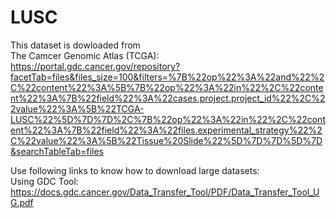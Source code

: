 # LUSC

This dataset is dowloaded from
<br />
The Camcer Genomic Atlas (TCGA):
 https://portal.gdc.cancer.gov/repository?facetTab=files&files_size=100&filters=%7B%22op%22%3A%22and%22%2C%22content%22%3A%5B%7B%22op%22%3A%22in%22%2C%22content%22%3A%7B%22field%22%3A%22cases.project.project_id%22%2C%22value%22%3A%5B%22TCGA-LUSC%22%5D%7D%7D%2C%7B%22op%22%3A%22in%22%2C%22content%22%3A%7B%22field%22%3A%22files.experimental_strategy%22%2C%22value%22%3A%5B%22Tissue%20Slide%22%5D%7D%7D%5D%7D&searchTableTab=files
 
 Use following links to know how to download large datasets:
 <br />
 Using GDC Tool: https://docs.gdc.cancer.gov/Data_Transfer_Tool/PDF/Data_Transfer_Tool_UG.pdf
 
 
